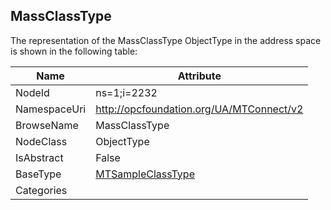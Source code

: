 <!-- objecttype -->
## MassClassType
  
<!-- end of text -->
The representation of the MassClassType ObjectType in the address space is shown in the following table:  

|Name|Attribute|
|---|---|
|NodeId|ns=1;i=2232|
|NamespaceUri|http://opcfoundation.org/UA/MTConnect/v2|
|BrowseName|MassClassType|
|NodeClass|ObjectType|
|IsAbstract|False|
|BaseType|[MTSampleClassType](../../ObjectTypes/MTSampleClassType/readme.md)|
|Categories||

